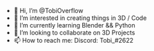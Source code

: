 - 👋 Hi, I’m @TobiOverflow
- 👀 I’m interested in creating things in 3D / Code 
- 🌱 I’m currently learning Blender && Python
- 💞️ I’m looking to collaborate on 3D Projects
- 📫 How to reach me: Discord: Tobi_#2622

<!---
TobiOverflow/TobiOverflow is a ✨ special ✨ repository because its `README.md` (this file) appears on your GitHub profile.
You can click the Preview link to take a look at your changes.
--->
